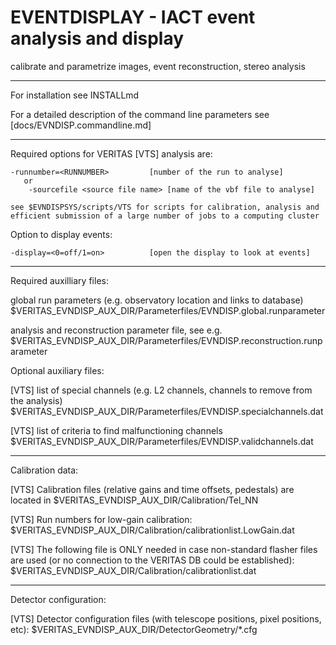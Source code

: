 # EVENTDISPLAY - IACT event analysis and display

calibrate and parametrize images, event reconstruction, stereo analysis

----------------------------------------------

For installation see INSTALLmd

For a detailed description of the command line parameters see
[docs/EVNDISP.commandline.md]

----------------------------------------------

Required options for VERITAS [VTS] analysis are:

	-runnumber=<RUNNUMBER>         [number of the run to analyse]
	   or
        -sourcefile <source file name> [name of the vbf file to analyse]

	see $EVNDISPSYS/scripts/VTS for scripts for calibration, analysis and
	efficient submission of a large number of jobs to a computing cluster

Option to display events:

	-display=<0=off/1=on>          [open the display to look at events]

----------------------------------------------

Required auxilliary files:

   global run parameters (e.g. observatory location and links to database)
   $VERITAS_EVNDISP_AUX_DIR/Parameterfiles/EVNDISP.global.runparameter

   analysis and reconstruction parameter file, see e.g.
   $VERITAS_EVNDISP_AUX_DIR/Parameterfiles/EVNDISP.reconstruction.runparameter

Optional auxiliary files:

   [VTS] list of special channels (e.g. L2 channels, channels to remove from the analysis)
   $VERITAS_EVNDISP_AUX_DIR/Parameterfiles/EVNDISP.specialchannels.dat

   [VTS] list of criteria to find malfunctioning channels
   $VERITAS_EVNDISP_AUX_DIR/Parameterfiles/EVNDISP.validchannels.dat

----------------------------------------------

Calibration data:

   [VTS] Calibration files (relative gains and time offsets, pedestals) are located in
   $VERITAS_EVNDISP_AUX_DIR/Calibration/Tel_NN

   [VTS] Run numbers for low-gain calibration:
   $VERITAS_EVNDISP_AUX_DIR/Calibration/calibrationlist.LowGain.dat

   [VTS] The following file is ONLY needed in case non-standard flasher files are used
   (or no connection to the VERITAS DB could be established):
   $VERITAS_EVNDISP_AUX_DIR/Calibration/calibrationlist.dat

----------------------------------------------

Detector configuration:

   [VTS] Detector configuration files (with telescope positions, pixel positions, etc):
   $VERITAS_EVNDISP_AUX_DIR/DetectorGeometry/*.cfg
